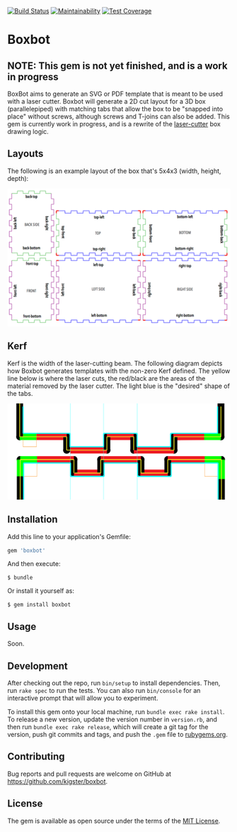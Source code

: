 [![Build Status](https://travis-ci.org/kigster/boxbot.svg?branch=master)](https://travis-ci.org/kigster/boxbot)
[![Maintainability](https://api.codeclimate.com/v1/badges/cd80215dd0ad8e7b4826/maintainability)](https://codeclimate.com/github/kigster/boxbot/maintainability)
[![Test Coverage](https://api.codeclimate.com/v1/badges/cd80215dd0ad8e7b4826/test_coverage)](https://codeclimate.com/github/kigster/boxbot/test_coverage)

# Boxbot

## NOTE: This gem is not yet finished, and is a work in progress

BoxBot aims to generate an SVG or PDF template that is meant to be used with a laser cutter. Boxbot will generate a 2D cut layout for a 3D box (parallelepiped) with matching tabs that allow the box to be "snapped into place" without screws, although screws and T-joins can also be added. This gem is currently work in progress, and is a rewrite of the [laser-cutter](https://github.com/kigster/laser-cutter) box drawing logic.

## Layouts

The following is an example layout of the box that's 5x4x3 (width, height, depth):

![layout](img/layout.png)

## Kerf

Kerf is the width of the laser-cutting beam. The following diagram depicts how Boxbot generates templates with the non-zero Kerf defined. The yellow line below is where the laser cuts, the red/black are the areas of the material removed by the laser cutter. The light blue is the "desired" shape of the tabs.

![layout](img/kerf.png)

## Installation

Add this line to your application's Gemfile:

```ruby
gem 'boxbot'
```

And then execute:

    $ bundle

Or install it yourself as:

    $ gem install boxbot

## Usage

Soon.

## Development

After checking out the repo, run `bin/setup` to install dependencies. Then, run `rake spec` to run the tests. You can also run `bin/console` for an interactive prompt that will allow you to experiment.

To install this gem onto your local machine, run `bundle exec rake install`. To release a new version, update the version number in `version.rb`, and then run `bundle exec rake release`, which will create a git tag for the version, push git commits and tags, and push the `.gem` file to [rubygems.org](https://rubygems.org).

## Contributing

Bug reports and pull requests are welcome on GitHub at https://github.com/kigster/boxbot.

## License

The gem is available as open source under the terms of the [MIT License](https://opensource.org/licenses/MIT).
